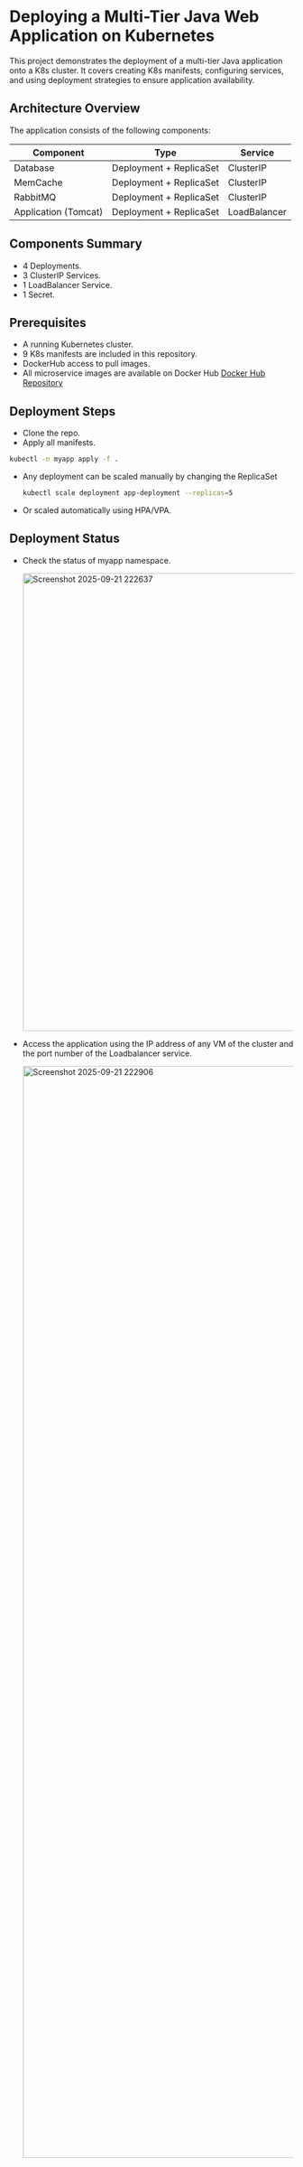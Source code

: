 # Deploying a Multi-Tier Java Web Application on Kubernetes
This project demonstrates the deployment of a multi-tier Java application onto a K8s cluster. It covers creating K8s manifests, configuring services, and using deployment strategies to ensure application availability.

## Architecture Overview  
The application consists of the following components:  

| Component      | Type                    | Service        |
|----------------|-------------------------|---------------|
| Database       | Deployment + ReplicaSet | ClusterIP      |
| MemCache       | Deployment + ReplicaSet | ClusterIP      |
| RabbitMQ       | Deployment + ReplicaSet | ClusterIP      |
| Application (Tomcat) | Deployment + ReplicaSet | LoadBalancer  |

## Components Summary  
- 4 Deployments.
- 3 ClusterIP Services.
- 1 LoadBalancer Service.
- 1 Secret.

## Prerequisites  
- A running Kubernetes cluster.
- 9 K8s manifests are included in this repository.
- DockerHub access to pull images.
- All microservice images are available on Docker Hub [Docker Hub Repository](https://hub.docker.com/repository/docker/akramgalal/nodejs/general)

## Deployment Steps
- Clone the repo.
-  Apply all manifests. 
  ```bash
  kubectl -n myapp apply -f .
  ```
- Any deployment can be scaled manually by changing the ReplicaSet
  ```bash
  kubectl scale deployment app-deployment --replicas=5
  ```
- Or scaled automatically using HPA/VPA.

## Deployment Status
- Check the status of myapp namespace.
  
  <img width="1552" height="811" alt="Screenshot 2025-09-21 222637" src="https://github.com/user-attachments/assets/7c0c1c20-4f6e-4b8d-a9e9-a951e45b4550" />

- Access the application using the IP address of any VM of the cluster and the port number of the Loadbalancer service.
  
  <img width="3775" height="1934" alt="Screenshot 2025-09-21 222906" src="https://github.com/user-attachments/assets/7394836a-39a8-4cd2-b89e-1a95fb82c52e" />

